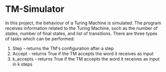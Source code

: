 # TM-Simulator

In this project, the behaviour of a Turing Machine is simulated. The program receives information related to the Turing Machine, such as the number of states, number of final states, and list of transitions. There are three types of tasks which can be performed:
1) Step - returns the TM's configuration after a step
2) Accept - returns True if the TM accepts the word it receives as input
3) k_accepts - returns True if the TM accepts the word it receives as input in k steps
